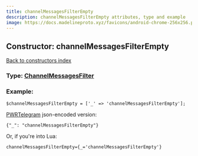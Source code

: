```yaml
---
title: channelMessagesFilterEmpty
description: channelMessagesFilterEmpty attributes, type and example
image: https://docs.madelineproto.xyz/favicons/android-chrome-256x256.png
---
```

## Constructor: channelMessagesFilterEmpty  
[Back to constructors index](index.md)






### Type: [ChannelMessagesFilter](../types/ChannelMessagesFilter.md)


### Example:

```
$channelMessagesFilterEmpty = ['_' => 'channelMessagesFilterEmpty'];
```  

[PWRTelegram](https://pwrtelegram.xyz) json-encoded version:

```
{"_": "channelMessagesFilterEmpty"}
```


Or, if you're into Lua:  


```
channelMessagesFilterEmpty={_='channelMessagesFilterEmpty'}

```


